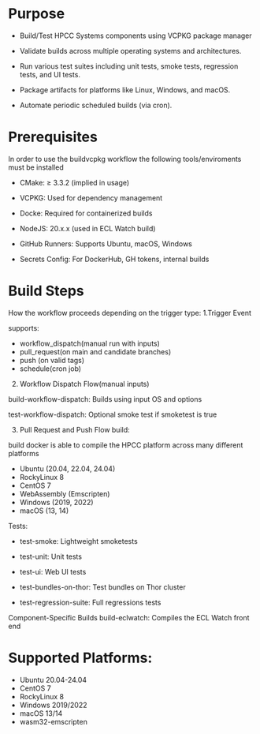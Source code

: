 # Purpose
- Build/Test HPCC Systems components using VCPKG package manager

- Validate builds across multiple operating systems and architectures.

- Run various test suites including unit tests, smoke tests, regression tests, and UI tests.

- Package artifacts for platforms like Linux, Windows, and macOS.

- Automate periodic scheduled builds (via cron).

# Prerequisites 
In order to use the buildvcpkg workflow the following tools/enviroments must be installed 

- CMake: ≥ 3.3.2 (implied in usage)

- VCPKG: Used for dependency management

- Docke: Required for containerized builds

- NodeJS: 20.x.x (used in ECL Watch build)

- GitHub Runners: Supports Ubuntu, macOS, Windows

- Secrets Config: For DockerHub, GH tokens, internal builds

# Build Steps
How the workflow proceeds depending on the trigger type:
1.Trigger Event

supports:
- workflow_dispatch(manual run with inputs)
- pull_request(on main and candidate branches)
- push (on valid tags)
- schedule(cron job)

2. Workflow Dispatch Flow(manual inputs)
   
build-workflow-dispatch: Builds using input OS and options

test-workflow-dispatch: Optional smoke test if smoketest is true

3. Pull Request and Push Flow
build:

build docker is able to compile the HPCC platform across many different platforms 

- Ubuntu (20.04, 22.04, 24.04)
-	RockyLinux 8
-	CentOS 7
-	WebAssembly (Emscripten)
-	Windows (2019, 2022)
- macOS (13, 14)

Tests:

- test-smoke: Lightweight smoketests

- test-unit: Unit tests

- test-ui: Web UI tests

- test-bundles-on-thor: Test bundles on Thor cluster

- test-regression-suite: Full regressions tests

Component-Specific Builds
build-eclwatch: Compiles the ECL Watch front end

# Supported Platforms: 
- Ubuntu 20.04-24.04
- CentOS 7
- RockyLinux 8
- Windows 2019/2022
- macOS 13/14
- wasm32-emscripten

